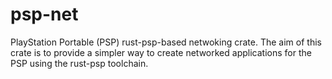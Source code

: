 # psp-net
PlayStation Portable (PSP) rust-psp-based netwoking crate.
The aim of this crate is to provide a simpler way to create networked applications for the PSP using the rust-psp toolchain.
